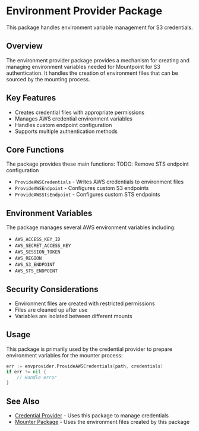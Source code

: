 # Environment Provider Package

This package handles environment variable management for S3 credentials.

## Overview

The environment provider package provides a mechanism for creating and managing environment variables needed for Mountpoint for S3 authentication. It handles the creation of environment files that can be sourced by the mounting process.

## Key Features

- Creates credential files with appropriate permissions
- Manages AWS credential environment variables
- Handles custom endpoint configuration
- Supports multiple authentication methods

## Core Functions

The package provides these main functions:
TODO: Remove STS endpoint configuration
- `ProvideAWSCredentials` - Writes AWS credentials to environment files
- `ProvideAWSEndpoint` - Configures custom S3 endpoints
- `ProvideAWSStsEndpoint` - Configures custom STS endpoints

## Environment Variables

The package manages several AWS environment variables including:

- `AWS_ACCESS_KEY_ID`
- `AWS_SECRET_ACCESS_KEY`
- `AWS_SESSION_TOKEN`
- `AWS_REGION`
- `AWS_S3_ENDPOINT`
- `AWS_STS_ENDPOINT`

## Security Considerations

- Environment files are created with restricted permissions
- Files are cleaned up after use
- Variables are isolated between different mounts

## Usage

This package is primarily used by the credential provider to prepare environment variables for the mounter process:

```go
err := envprovider.ProvideAWSCredentials(path, credentials)
if err != nil {
    // Handle error
}
```

## See Also

- [Credential Provider](../credentialprovider/README.md) - Uses this package to manage credentials
- [Mounter Package](../mounter/README.md) - Uses the environment files created by this package
